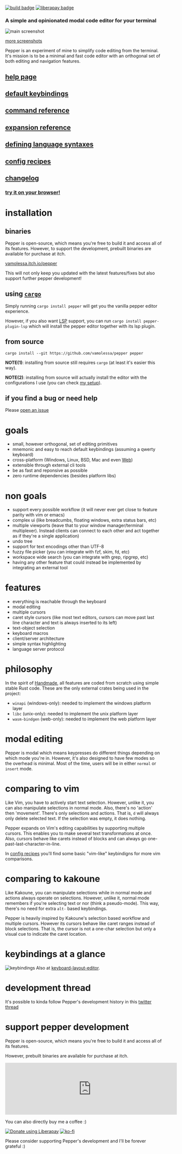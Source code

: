 [![build badge](https://github.com/vamolessa/pepper/workflows/rust/badge.svg?branch=master)](https://github.com/vamolessa/pepper)
[![liberapay badge](https://img.shields.io/liberapay/goal/lessa.svg?logo=liberapay)](https://liberapay.com/lessa/donate)

### A simple and opinionated modal code editor for your terminal

![main screenshot](https://vamolessa.github.io/pepper/_content/screenshots/main.png)

[more screenshots](https://vamolessa.github.io/pepper/_content/screenshots/)

Pepper is an experiment of mine to simplify code editing from the terminal.
It's mission is to be a minimal and fast code editor with an orthogonal set of both editing and navigation features.

## [help page](https://vamolessa.github.io/pepper/pepper/rc/help)
## [default keybindings](https://vamolessa.github.io/pepper/pepper/rc/bindings)
## [command reference](https://vamolessa.github.io/pepper/pepper/rc/command_reference)
## [expansion reference](https://vamolessa.github.io/pepper/pepper/rc/expansion_reference)
## [defining language syntaxes](https://vamolessa.github.io/pepper/pepper/rc/language_syntax_definitions)
## [config recipes](https://vamolessa.github.io/pepper/pepper/rc/config_recipes)
## [changelog](https://vamolessa.github.io/pepper/pepper/rc/changelog)

### [try it on your browser!](https://vamolessa.github.io/pepper/web)

# installation

## binaries
Pepper is open-source, which means you're free to build it and access all of its features.
However, to support the development, prebuilt binaries are available for purchase at itch.

[vamolessa.itch.io/pepper](https://vamolessa.itch.io/pepper)

This will not only keep you updated with the latest features/fixes but also support further
pepper development!

## using [`cargo`](https://doc.rust-lang.org/cargo/)
Simply running `cargo install pepper` will get you the vanilla pepper editor experience.

However, if you also want [LSP](https://microsoft.github.io/language-server-protocol/) support,
you can run `cargo install pepper-plugin-lsp` which will install the pepper editor together with its lsp plugin.

## from source
```
cargo install --git https://github.com/vamolessa/pepper pepper
```

**NOTE(1)**: installing from source still requires `cargo` (at least it's easier this way).

**NOTE(2)**: installing from source will actually install the editor with the configurations I use
(you can check [my setup](https://github.com/vamolessa/pepper/blob/master/mine/src/main.rs)).

## if you find a bug or need help
Please [open an issue](https://github.com/vamolessa/pepper/issues)

# goals

- small, however orthogonal, set of editing primitives
- mnemonic and easy to reach default keybindings (assuming a qwerty keyboard)
- cross-platform (Windows, Linux, BSD, Mac and even [Web](https://vamolessa.github.io/pepper/web))
- extensible through external cli tools
- be as fast and reponsive as possible
- zero runtime dependencies (besides platform libs)

# non goals

- support every possible workflow (it will never ever get close to feature parity with vim or emacs)
- complex ui (like breadcumbs, floating windows, extra status bars, etc)
- multiple viewports (leave that to your window manager/terminal multiplexer). Instead clients can connect to each other and act together as if they're a single application)
- undo tree
- support for text encodings other than UTF-8
- fuzzy file picker (you can integrate with fzf, skim, fd, etc)
- workspace wide search (you can integrate with grep, ripgrep, etc)
- having any other feature that could instead be implemented by integrating an external tool

# features

- everything is reachable through the keyboard
- modal editing
- multiple cursors
- caret style cursors (like most text editors,
cursors can move past last line character and text is always inserted to its left)
- text-object selection
- keyboard macros
- client/server architecture
- simple syntax highlighting
- language server protocol

# philosophy

In the spirit of [Handmade](https://handmade.network/),
all features are coded from scratch using simple stable Rust code.
These are the only external crates being used in the project:
- `winapi` (windows-only): needed to implement the windows platform layer
- `libc` (unix-only): needed to implement the unix platform layer
- `wasm-bindgen` (web-only): needed to implement the web platform layer

# modal editing

Pepper is modal which means keypresses do different things depending on which mode you're in.
However, it's also designed to have few modes so the overhead is minimal. Most of the time, users will be in
either `normal` or `insert` mode.

# comparing to vim

Like Vim, you have to actively start text selection.
However, unlike it, you can also manipulate selections in normal mode.
Also, there's no 'action' then 'movement'. There's only selections and actions.
That is, `d` will always only delete selected text. If the selection was empty, it does nothing.

Pepper expands on Vim's editing capabilities by supporting multiple cursors.
This enables you to make several text transformations at once.
Also, cursors behave like carets instead of blocks and can always go one-past-last-character-in-line.

In [config recipes](https://vamolessa.github.io/pepper/pepper/rc/config_recipes#vim-bindings) you'll find some basic "vim-like" keybindigns
for more vim comparisons.

# comparing to kakoune

Like Kakoune, you can manipulate selections while in normal mode and actions always operate on selections.
However, unlike it, normal mode remembers if you're selecting text or nor (think a pseudo-mode).
This way, there's no need for extra `alt-` based keybindings.

Pepper is heavily inspired by Kakoune's selection based workflow and multiple cursors.
However its cursors behave like caret ranges instead of block selections.
That is, the cursor is not a one-char selection but only a visual cue to indicate the caret location.

# keybindings at a glance

![keybindings](https://vamolessa.github.io/pepper/_content/images/keybindings.png)
Also at [keyboard-layout-editor](http://www.keyboard-layout-editor.com/#/gists/175ca15e15b350e1a2a808fe0b5eecb5).

# development thread
It's possible to kinda follow Pepper's development history in this
[twitter thread](https://twitter.com/ahvamolessa/status/1276978064166182913)

# support pepper development
Pepper is open-source, which means you're free to build it and access all of its features.

However, prebuilt binaries are available for purchase at itch.

<iframe src="https://itch.io/embed/810985?linkback=true" width="552" height="167" frameborder="0">
  <a href="https://vamolessa.itch.io/pepper">pepper code editor by Matheus Lessa Rodrigues</a>
</iframe>

You can also directly buy me a coffee :)

<a href="https://liberapay.com/lessa/donate"><img alt="Donate using Liberapay" src="https://liberapay.com/assets/widgets/donate.svg"></a>
[![ko-fi](https://ko-fi.com/img/githubbutton_sm.svg)](https://ko-fi.com/K3K86X3RD)

Please consider supporting Pepper's development and I'll be forever grateful :)
